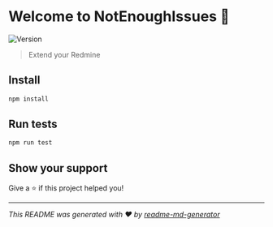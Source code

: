 # Welcome to NotEnoughIssues 👋
![Version](https://img.shields.io/badge/version-1.0.0-blue.svg?cacheSeconds=2592000)

> Extend your Redmine

## Install

```sh
npm install
```

## Run tests

```sh
npm run test
```

## Show your support

Give a ⭐️ if this project helped you!


***
_This README was generated with ❤️ by [readme-md-generator](https://github.com/kefranabg/readme-md-generator)_
